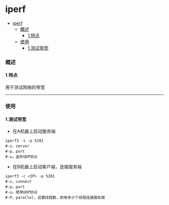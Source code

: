 # iperf

<!-- @import "[TOC]" {cmd="toc" depthFrom=1 depthTo=6 orderedList=false} -->
<!-- code_chunk_output -->

- [iperf](#iperf)
    - [概述](#概述)
      - [1.特点](#1特点)
    - [使用](#使用)
      - [1.测试带宽](#1测试带宽)

<!-- /code_chunk_output -->

### 概述

#### 1.特点
用于测试网络的带宽

***

### 使用

#### 1.测试带宽

* 在A机器上启动服务端
```shell
iperf3 -s -p 5201
#-s，server
#-p，port
#-u，监听UDP协议
```

* 在B机器上启动客户端，连接服务端
```shell
iperf3 -c <IP> -p 5201
#-c，connect
#-p，port
#-u，使用UDP协议
#-P，parallel，设置线程数，即用多少个线程连接服务端
```
